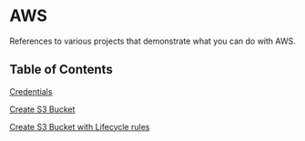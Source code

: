 # AWS

References to various projects that demonstrate what you can do with AWS.

## Table of Contents

[Credentials](https://github.com/TallDave67/aws_credentials)

[Create S3 Bucket](https://github.com/TallDave67/aws_create_s3_bucket)

[Create S3 Bucket with Lifecycle rules](https://github.com/TallDave67/aws_create_s3_bucket_lifecycle)
